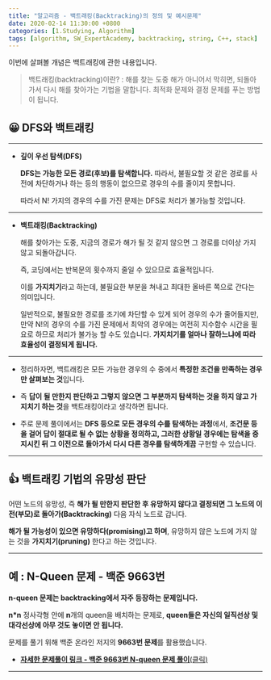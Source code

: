 ```yaml
---
title: "알고리즘 - 백트래킹(Backtracking)의 정의 및 예시문제"
date: 2020-02-14 11:30:00 +0800
categories: [1.Studying, Algorithm]
tags: [algorithm, SW_ExpertAcademy, backtracking, string, C++, stack]
---
```




이번에 살펴볼 개념은 백트래킹에 관한 내용입니다.

> 백트래킹(backtracking)이란? : 해를 찾는 도중 해가 아니어서 막히면, 되돌아가서 다시 해를 찾아가는 기법을 말합니다. 최적화 문제와 결정 문제를 푸는 방법이 됩니다.



## **😀 DFS와 백트래킹**

------



* **깊이 우선 탐색(DFS)**

  **DFS는 가능한 모든 경로(후보)를 탐색합니다.** 따라서, 불필요할 것 같은 경로를 사전에 차단하거나 하는 등의 행동이 없으므로 경우의 수를 줄이지 못합니다.

  따라서 N! 가지의 경우의 수를 가진 문제는 DFS로 처리가 불가능할 것입니다.

------

* **백트래킹(Backtracking)**

  해를 찾아가는 도중, 지금의 경로가 해가 될 것 같지 않으면 그 경로를 더이상 가지 않고 되돌아갑니다.

  즉, 코딩에서는 반복문의 횟수까지 줄일 수 있으므로 효율적입니다.

  이를 **가지치기**라고 하는데, 불필요한 부분을 쳐내고 최대한 올바른 쪽으로 간다는 의미입니다.

  일반적으로, 불필요한 경로를 조기에 차단할 수 있게 되어 경우의 수가 줄어들지만,
  만약 N!의 경우의 수를 가진 문제에서 최악의 경우에는 여전히 지수함수 시간을 필요로 하므로 처리가 불가능 할 수도 있습니다. **가지치기를 얼마나 잘하느냐에 따라 효율성이 결정되게 됩니다.**

------

* 정리하자면, 백트래킹은 모든 가능한 경우의 수 중에서 **특정한 조건을 만족하는 경우만 살펴보는 것**입니다.

* 즉 **답이 될 만한지 판단하고 그렇지 않으면 그 부분까지 탐색하는 것을 하지 않고 가지치기 하는 것**을 백트래킹이라고 생각하면 됩니다.
* 주로 문제 풀이에서는 **DFS 등으로 모든 경우의 수를 탐색하는 과정**에서, **조건문 등을 걸어 답이 절대로 될 수 없는 상황을 정의하고, 그러한 상황일 경우에는 탐색을 중지시킨 뒤 그 이전으로 돌아가서 다시 다른 경우를 탐색하게끔** 구현할 수 있습니다.

------



## **👍 백트래킹 기법의 유망성 판단**

어떤 노드의 유망성, 즉 **해가 될 만한지 판단한 후 유망하지 않다고 결정되면 그 노드의 이전(부모)로 돌아가(Backtracking)** 다음 자식 노드로 갑니다.

**해가 될 가능성이 있으면 유망하다(promising)고 하며**, 유망하지 않은 노드에 가지 않는 것을 **가지치기(pruning)** 한다고 하는 것입니다.

------



## **예 : N-Queen 문제 - 백준 9663번**

**n-queen 문제는 backtracking에서 자주 등장하는 문제입니다.**

**n*n** 정사각형 안에 **n**개의 queen을 배치하는 문제로, **queen들은 자신의 일직선상 및 대각선상에 아무 것도 놓이면 안 됩니다.**

문제를 풀기 위해 백준 온라인 저지의 **9663번 문제**를 활용했습니다.



* [**자세한 문제풀이 링크 - 백준 9663번 N-queen 문제 풀이**(클릭)](https://chanhuiseok.github.io/posts/baek-1/)



------

